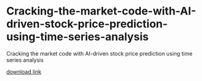 # Cracking-the-market-code-with-AI-driven-stock-price-prediction-using-time-series-analysis
Cracking the market code with AI-driven stock price prediction using time series analysis

[download link](https://github.com/shyguy799/Cracking-the-market-code-with-AI-driven-stock-price-prediction-using-time-series-analysis/releases)
